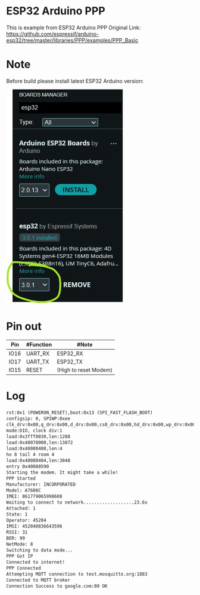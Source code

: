 # ESP32 Arduino PPP

This is example from ESP32 Arduino PPP
Original Link: https://github.com/espressif/arduino-esp32/tree/master/libraries/PPP/examples/PPP_Basic

# Note

Before build please install latest ESP32 Arduino version:

![ESP32 Board](/esp32_board.jpg)

# Pin out

Pin | #Function | #Note
--- | --- | ---|
IO16 | UART_RX | ESP32_RX
IO17 | UART_TX | ESP32_TX
IO15 | RESET | (High to reset Modem)

# Log
```
rst:0x1 (POWERON_RESET),boot:0x13 (SPI_FAST_FLASH_BOOT)
configsip: 0, SPIWP:0xee
clk_drv:0x00,q_drv:0x00,d_drv:0x00,cs0_drv:0x00,hd_drv:0x00,wp_drv:0x00
mode:DIO, clock div:1
load:0x3fff0030,len:1288
load:0x40078000,len:13872
load:0x40080400,len:4
ho 8 tail 4 room 4
load:0x40080404,len:3048
entry 0x40080590
Starting the modem. It might take a while!
PPP Started
Manufacturer: INCORPORATED
Model: A7600C
IMEI: 861779065998608
Waiting to connect to network...................23.6s
Attached: 1
State: 1
Operator: 45204
IMSI: 452048836643596
RSSI: 31
BER: 99
NetMode: 8
Switching to data mode...
PPP Got IP
Connected to internet!
PPP Connected
Attempting MQTT connection to test.mosquitto.org:1883
Connected to MQTT broker
Connection Success to google.com:80 OK
```
